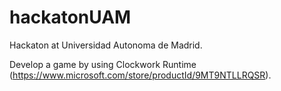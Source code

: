 # hackatonUAM

Hackaton at Universidad Autonoma de Madrid.

Develop a game by using Clockwork Runtime (https://www.microsoft.com/store/productId/9MT9NTLLRQSR). 


